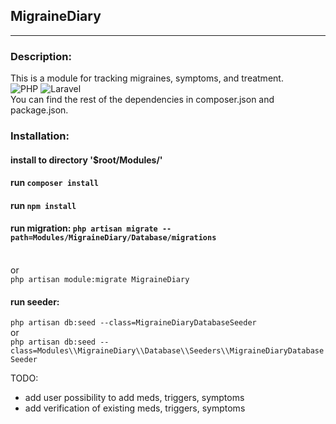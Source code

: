 ## MigraineDiary

<hr>

### Description:

This is a module for tracking migraines, symptoms, and treatment. <br>
![PHP](https://img.shields.io/badge/PHP-^8.1-777BB4?style=for-the-badge&logo=php&logoColor=white)
![Laravel](https://img.shields.io/badge/Laravel-10.x-FF2D20?style=for-the-badge&logo=laravel&logoColor=white) <br>
You can find the rest of the dependencies in composer.json and package.json.

### Installation:

#### install to directory '$root/Modules/' <br>

#### run `composer install` <br>

#### run `npm install` <br>

#### run migration: `php artisan migrate --path=Modules/MigraineDiary/Database/migrations` 
<br> or <br>
`php artisan module:migrate MigraineDiary`

#### run seeder:
`php artisan db:seed --class=MigraineDiaryDatabaseSeeder`
<br> or <br>
`php artisan db:seed --class=Modules\\MigraineDiary\\Database\\Seeders\\MigraineDiaryDatabaseSeeder`

TODO:
- add user possibility to add meds, triggers, symptoms
- add verification of existing meds, triggers, symptoms
